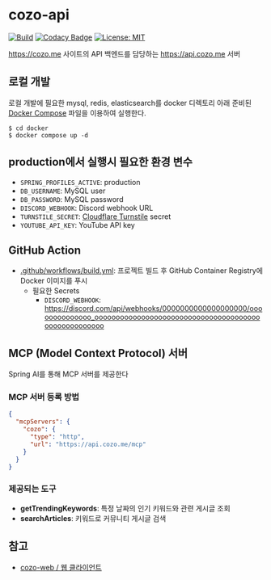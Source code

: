 # cozo-api

[![Build](https://github.com/crizin/cozo-api/actions/workflows/build.yml/badge.svg)](https://github.com/crizin/cozo-api/actions)
[![Codacy Badge](https://app.codacy.com/project/badge/Grade/65868e91fbd848e78f587d314aba85ec)](https://app.codacy.com/gh/crizin/cozo-api/dashboard?utm_source=gh&utm_medium=referral&utm_content=&utm_campaign=Badge_grade)
[![License: MIT](https://img.shields.io/github/license/crizin/cozo-api)](https://opensource.org/licenses/MIT)

https://cozo.me 사이트의 API 백엔드를 담당하는 https://api.cozo.me 서버

## 로컬 개발

로컬 개발에 필요한 mysql, redis, elasticsearch를 docker 디렉토리 아래 준비된 [Docker Compose](docker/docker-compose.yml) 파일을 이용하여 실행한다.

```shell
$ cd docker
$ docker compose up -d
```

## production에서 실행시 필요한 환경 변수

- `SPRING_PROFILES_ACTIVE`: production
- `DB_USERNAME`: MySQL user
- `DB_PASSWORD`: MySQL password
- `DISCORD_WEBHOOK`: Discord webhook URL
- `TURNSTILE_SECRET`: [Cloudflare Turnstile](https://www.cloudflare.com/products/turnstile/) secret
- `YOUTUBE_API_KEY`: YouTube API key

## GitHub Action

- [.github/workflows/build.yml](.github/workflows/build.yml): 프로젝트 빌드 후 GitHub Container Registry에 Docker 이미지를 푸시
    - 필요한 Secrets
        - `DISCORD_WEBHOOK`: https://discord.com/api/webhooks/0000000000000000000/oooooooooooooo_ooooooooooooooooooooooooooooooooooooooooooooooooooooo

## MCP (Model Context Protocol) 서버

Spring AI를 통해 MCP 서버를 제공한다

### MCP 서버 등록 방법

```json
{
  "mcpServers": {
    "cozo": {
      "type": "http",
      "url": "https://api.cozo.me/mcp"
    }
  }
}
```

### 제공되는 도구

- **getTrendingKeywords**: 특정 날짜의 인기 키워드와 관련 게시글 조회
- **searchArticles**: 키워드로 커뮤니티 게시글 검색

## 참고

- [cozo-web / 웹 클라이언트](https://github.com/crizin/cozo-web)
